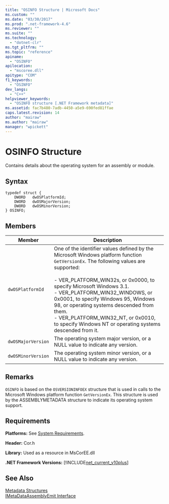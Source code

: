 ```yaml
---
title: "OSINFO Structure | Microsoft Docs"
ms.custom: ""
ms.date: "03/30/2017"
ms.prod: ".net-framework-4.6"
ms.reviewer: ""
ms.suite: ""
ms.technology: 
  - "dotnet-clr"
ms.tgt_pltfrm: ""
ms.topic: "reference"
apiname: 
  - "OSINFO"
apilocation: 
  - "mscoree.dll"
apitype: "COM"
f1_keywords: 
  - "OSINFO"
dev_langs: 
  - "C++"
helpviewer_keywords: 
  - "OSINFO structure [.NET Framework metadata]"
ms.assetid: fac7b480-7adb-4450-a5e9-690fed81ffae
caps.latest.revision: 14
author: "mairaw"
ms.author: "mairaw"
manager: "wpickett"
---
```

# OSINFO Structure
Contains details about the operating system for an assembly or module.  
  
## Syntax  
  
```  
typedef struct {  
    DWORD   dwOSPlatformId;  
    DWORD   dwOSMajorVersion;   
    DWORD   dwOSMinorVersion;   
} OSINFO;  
```  
  
## Members  
  
|Member|Description|  
|------------|-----------------|  
|`dwOSPlatformId`|One of the identifier values defined by the Microsoft Windows platform function `GetVersionEx`. The following values are supported:<br /><br /> -   VER_PLATFORM_WIN32s, or 0x0000, to specify Microsoft Windows 3.1.<br />-   VER_PLATFORM_WIN32_WINDOWS, or 0x0001, to specify Windows 95, Windows 98, or operating systems descended from them.<br />-   VER_PLATFORM_WIN32_NT, or 0x0010, to specify Windows NT or operating systems descended from it.|  
|`dwOSMajorVersion`|The operating system major version, or a NULL value to indicate any version.|  
|`dwOSMinorVersion`|The operating system minor version, or a NULL value to indicate any version.|  
  
## Remarks  
 `OSINFO` is based on the `OSVERSIONINFOEX` structure that is used in calls to the Microsoft Windows platform function `GetVersionEx`. This structure is used by the ASSEMBLYMETADATA structure to indicate its operating system support.  
  
## Requirements  
 **Platforms:** See [System Requirements](../../../../docs/framework/getting-started/system-requirements.md).  
  
 **Header:** Cor.h  
  
 **Library:** Used as a resource in MsCorEE.dll  
  
 **.NET Framework Versions:** [!INCLUDE[net_current_v10plus](../../../../includes/net-current-v10plus-md.md)]  
  
## See Also  
 [Metadata Structures](../../../../docs/framework/unmanaged-api/metadata/metadata-structures.md)   
 [IMetaDataAssemblyEmit Interface](../../../../docs/framework/unmanaged-api/metadata/imetadataassemblyemit-interface.md)